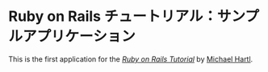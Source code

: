 # Ruby on Rails チュートリアル：サンプルアプリケーション

This is the first application for the 
[*Ruby on Rails Tutorial*](http://railstutorial.jp/)
by [Michael Hartl](http://michaelhartl.com/).